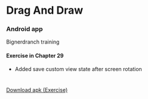 # Drag And Draw
### Android app
Bignerdranch training

#### Exercise in Chapter 29
- Added save custom view state after screen rotation

#

[Download apk (Exercise)](../../raw/master/app/build/outputs/apk/app-debug.apk)
